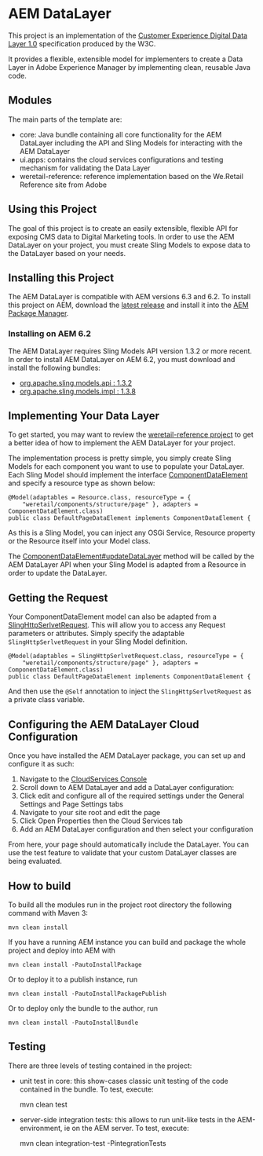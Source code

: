 # AEM DataLayer

This project is an implementation of the [Customer Experience Digital Data Layer 1.0](https://www.w3.org/2013/12/ceddl-201312.pdf)
specification produced by the W3C. 

It provides a flexible, extensible model for implementers to create a Data Layer in Adobe
Experience Manager by implementing clean, reusable Java code.

## Modules

The main parts of the template are:

* core: Java bundle containing all core functionality for the AEM DataLayer including the API and Sling Models for interacting with the AEM DataLayer
* ui.apps: contains the cloud services configurations and testing mechanism for validating the Data Layer
* weretail-reference: reference implementation based on the We.Retail Reference site from Adobe

## Using this Project

The goal of this project is to create an easily extensible, flexible API for exposing CMS data to 
Digital Marketing tools. In order to use the AEM DataLayer on your project, you must create Sling
Models to expose data to the DataLayer based on your needs.

## Installing this Project

The AEM DataLayer is compatible with AEM versions 6.3 and 6.2. To install this project on AEM, download the [latest release](https://github.com/PerficientDigital/AEM-DataLayer/releases) and install it into the [AEM Package Manager](https://docs.adobe.com/docs/en/aem/6-3/administer/content/package-manager.html).

### Installing on AEM 6.2

The AEM DataLayer requires Sling Models API version 1.3.2 or more recent. In order to install AEM DataLayer on AEM 6.2, you must download and install the following bundles:

* [org.apache.sling.models.api : 1.3.2](http://search.maven.org/#artifactdetails%7Corg.apache.sling%7Corg.apache.sling.models.api%7C1.3.2%7Cbundle)
* [org.apache.sling.models.impl : 1.3.8](http://search.maven.org/#artifactdetails%7Corg.apache.sling%7Corg.apache.sling.models.impl%7C1.3.8%7Cbundle)

## Implementing Your Data Layer

To get started, you may want to review the [weretail-reference project](https://github.com/PerficientDigital/AEM-DataLayer/tree/master/weretail-reference) to get a better idea of how to implement the AEM DataLayer for your project.

The implementation process is pretty simple, you simply create Sling Models for each component you want to use to populate your DataLayer. Each Sling Model should implement the interface [ComponentDataElement](https://github.com/PerficientDigital/AEM-DataLayer/blob/master/core/src/main/java/com/perficient/aem/datalayer/api/ComponentDataElement.java) and specify a resource type as shown below:

	@Model(adaptables = Resource.class, resourceType = {
		"weretail/components/structure/page" }, adapters = ComponentDataElement.class)
	public class DefaultPageDataElement implements ComponentDataElement {
	
As this is a Sling Model, you can inject any OSGi Service, Resource property or the Resource itself into your Model class.

The [ComponentDataElement#updateDataLayer](https://github.com/PerficientDigital/AEM-DataLayer/blob/master/core/src/main/java/com/perficient/aem/datalayer/api/ComponentDataElement.java) method will be called by the AEM DataLayer API when your Sling Model is adapted from a Resource in order to update the DataLayer.

## Getting the Request

Your ComponentDataElement model can also be adapted from a [SlingHttpSerlvetRequest](https://sling.apache.org/apidocs/sling9/org/apache/sling/api/SlingHttpServletRequest.html). This will allow you to access any Request parameters or attributes. Simply specify the adaptable `SlingHttpSerlvetRequest` in your Sling Model definition.

	@Model(adaptables = SlingHttpSerlvetRequest.class, resourceType = {
		"weretail/components/structure/page" }, adapters = ComponentDataElement.class)
	public class DefaultPageDataElement implements ComponentDataElement {
	
And then use the `@Self` annotation to inject the `SlingHttpSerlvetRequest` as a private class variable. 

## Configuring the AEM DataLayer Cloud Configuration

Once you have installed the AEM DataLayer package, you can set up and configure it as such:

 1. Navigate to the [CloudServices Console](http://localhost:4502/etc/cloudservices.html)
 2. Scroll down to AEM DataLayer and add a DataLayer configuration:
 3. Click edit and configure all of the required settings under the General Settings and Page Settings tabs
 4. Navigate to your site root and edit the page
 5. Click Open Properties then the Cloud Services tab
 6. Add an AEM DataLayer configuration and then select your configuration
 
From here, your page should automatically include the DataLayer. You can use the test feature to validate that your custom DataLayer classes are being evaluated.

## How to build

To build all the modules run in the project root directory the following command with Maven 3:

    mvn clean install

If you have a running AEM instance you can build and package the whole project and deploy into AEM with  

    mvn clean install -PautoInstallPackage
    
Or to deploy it to a publish instance, run

    mvn clean install -PautoInstallPackagePublish
    
Or to deploy only the bundle to the author, run

    mvn clean install -PautoInstallBundle

## Testing

There are three levels of testing contained in the project:

* unit test in core: this show-cases classic unit testing of the code contained in the bundle. To test, execute:

    mvn clean test

* server-side integration tests: this allows to run unit-like tests in the AEM-environment, ie on the AEM server. To test, execute:

    mvn clean integration-test -PintegrationTests



